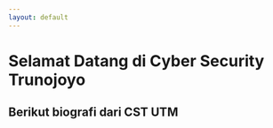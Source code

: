 ```yaml
---
layout: default
---
```


# Selamat Datang di Cyber Security Trunojoyo
## Berikut biografi dari CST UTM